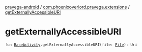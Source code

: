 [pravega-android](../index.md) / [com.phoenixoverlord.pravega.extensions](index.md) / [getExternallyAccessibleURI](./get-externally-accessible-u-r-i.md)

# getExternallyAccessibleURI

`fun `[`BaseActivity`](../com.phoenixoverlord.pravega.base/-base-activity/index.md)`.getExternallyAccessibleURI(file: `[`File`](https://docs.oracle.com/javase/6/docs/api/java/io/File.html)`): Uri`